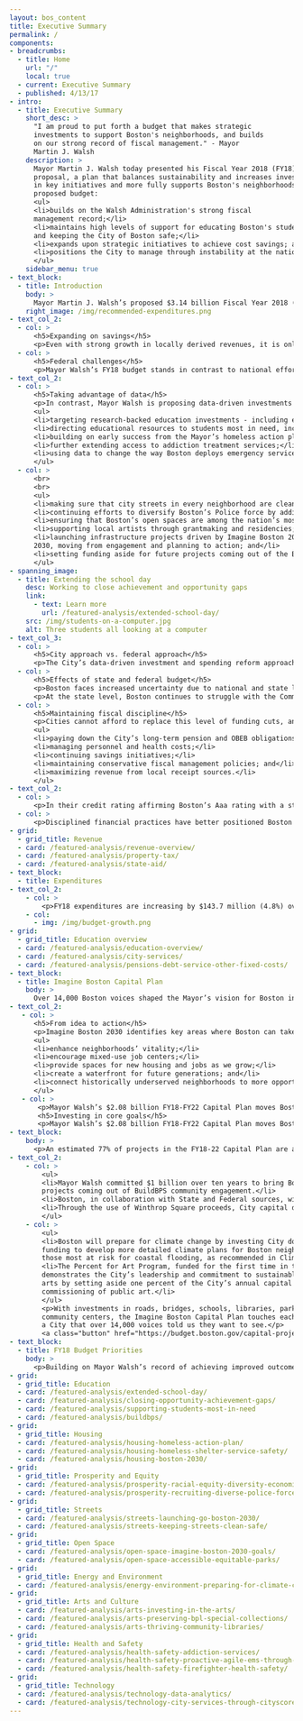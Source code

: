 ```yaml
---
layout: bos_content
title: Executive Summary
permalink: /
components:
- breadcrumbs:
  - title: Home
    url: "/"
    local: true
  - current: Executive Summary
  - published: 4/13/17
- intro:
  - title: Executive Summary
    short_desc: >
      "I am proud to put forth a budget that makes strategic 
      investments to support Boston's neighborhoods, and builds 
      on our strong record of fiscal management." - Mayor 
      Martin J. Walsh
    description: >
      Mayor Martin J. Walsh today presented his Fiscal Year 2018 (FY18) budget 
      proposal, a plan that balances sustainability and increases investments 
      in key initiatives and more fully supports Boston's neighborhoods. The 
      proposed budget:
      <ul>
      <li>builds on the Walsh Administration's strong fiscal 
      management record;</li>
      <li>maintains high levels of support for educating Boston's students 
      and keeping the City of Boston safe;</li>
      <li>expands upon strategic initiatives to achieve cost savings; and</li>
      <li>positions the City to manage through instability at the national level.</li>
      </ul>
    sidebar_menu: true
- text_block:
  - title: Introduction
    body: >
      Mayor Martin J. Walsh’s proposed $3.14 billion Fiscal Year 2018 (FY18) budget balances sustainability, increased investment, and fiscal responsibility. Continuing trends seen in recent years, the Mayor’s proposed FY18 budget relies on growth in property tax and other local receipt revenue, but requires control of growth in departmental spending to offset weak state aid revenue and high fixed cost growth. Budgetary growth is maintained at a responsible level given the need to maintain flexibility in the face of continuing uncertainty at other levels of government. Despite these challenges, the budget makes strong statements about the City’s priorities, as is reflected in the proposed investments.
    right_image: /img/recommended-expenditures.png
- text_col_2:
  - col: >
      <h5>Expanding on savings</h5>
      <p>Even with strong growth in locally derived revenues, it is only through continued tightening within City departments that the City will be able to afford new and expanded investments after reserving for costs associated with collective bargaining, being assessed for its increasing charter school costs, funding its pension obligations, and paying its debt service. <blockquote>The FY18 proposal builds off of past budgets by expanding savings initiatives, and allows for dollars to be used in high impact areas.</blockquote></p>
  - col: >
      <h5>Federal challenges</h5>
      <p>Mayor Walsh’s FY18 budget stands in contrast to national efforts to dismantle the urban safety net, as seen in the proposed Federal budget. The President has proposed to eliminate critical federal programs that support the production of affordable housing, revitalize Boston’s Main Streets, make heating bills affordable to 20,000 Boston residents, and provide Boston students with valuable after-school programs.</p>
- text_col_2:
  - col: >
      <h5>Taking advantage of data</h5>
      <p>In contrast, Mayor Walsh is proposing data-driven investments that meet the core needs of Bostonians, including:</p>
      <ul>
      <li>targeting research-backed education investments - including extending the school day for 15,000 students - to close achievement and opportunity gaps;</li>
      <li>directing educational resources to students most in need, including 3,000 BPS students experiencing homelessness;</li>
      <li>building on early success from the Mayor’s homeless action plan implementation;</li>
      <li>further extending access to addiction treatment services;</li>
      <li>using data to change the way Boston deploys emergency services to Boston Common and Recovery Road;</li>
      </ul>
  - col: >
      <br>
      <br>
      <ul>
      <li>making sure that city streets in every neighborhood are clean and safe with revitalized lane markings and crosswalks;</li>
      <li>continuing efforts to diversify Boston’s Police force by adding police cadets;</li>
      <li>ensuring that Boston’s open spaces are among the nation’s most equitable and accessible;</li>
      <li>supporting local artists through grantmaking and residencies;</li>
      <li>launching infrastructure projects driven by Imagine Boston 2030 and Go Boston 
      2030, moving from engagement and planning to action; and</li>
      <li>setting funding aside for future projects coming out of the BuildBPS engagement process and partnerships with the Massachusetts School Building Authority (MSBA).</li>
      </ul>
- spanning_image:
  - title: Extending the school day
    desc: Working to close achievement and opportunity gaps
    link:
      - text: Learn more
        url: /featured-analysis/extended-school-day/
    src: /img/students-on-a-computer.jpg
    alt: Three students all looking at a computer
- text_col_3:
  - col: >
      <h5>City approach vs. federal approach</h5>
      <p>The City’s data-driven investment and spending reform approach to budgeting illustrates an alternative to the type of budget being contemplated at the Federal level. The City’s spending approach continues to emphasize the preservation and expansion of offerings to our most vulnerable residents, made possible by the implementation of strategic reforms. <blockquote>In this budget, the City is avoiding $60 million in costs through reforms implemented since Mayor Walsh’s first budget.</blockquote> These strategic savings initiatives allow Boston to meet its fixed cost obligations and make targeted investments in a thriving, healthy, and innovative city. Conversely, the President’s proposed budget would eliminate valuable programs aiding some of our most vulnerable residents.</p>
  - col: >
      <h5>Effects of state and federal budget</h5>
      <p>Boston faces increased uncertainty due to national and state level challenges. In addition to federal budget proposals to eliminate over $24 million in Community Development Block Grant funds flowing through the City of Boston, the President has signed an executive order aimed at cutting funding for “Sanctuary Cities,” and has supported health care legislation that would have created over a $1 billion hole in the Commonwealth of Massachusetts’ budget. Further federal divestment from its Public Housing Authority is also possible, and reduced federal education grants to serve students in poverty have been proposed.</p>
      <p>At the state level, Boston continues to struggle with the Commonwealth’s underfunding of the Charter School Tuition Reimbursement, from which the City is projected to lose $25 million in FY18 alone.</p>
  - col: >
      <h5>Maintaining fiscal discipline</h5>
      <p>Cities cannot afford to replace this level of funding cuts, and Massachusetts communities, with revenue tightly constrained by state law, will be particularly challenged in the event of federal or state divestment. This instability from the federal and state level requires increased stability and strong fiscal management at the City level. Mayor Walsh’s FY18 budget continues the fiscal discipline that was recently praised by rating agencies by:</p>
      <ul>
      <li>paying down the City’s long-term pension and OBEB obligations;</li>
      <li>managing personnel and health costs;</li>
      <li>continuing savings initiatives;</li>
      <li>maintaining conservative fiscal management policies; and</li>
      <li>maximizing revenue from local receipt sources.</li>
      </ul>
- text_col_2:
  - col: >
      <p>In their credit rating affirming Boston’s Aaa rating with a stable outlook, Moody’s wrote: <blockquote>"The AAA rating reflects the city's strong fiscal management and stable financial position."</blockquote></p>
  - col: >
      <p>Disciplined financial practices have better positioned Boston to manage through changes in state and federal policy and funding levels.</p>
- grid:
  - grid_title: Revenue
  - card: /featured-analysis/revenue-overview/
  - card: /featured-analysis/property-tax/
  - card: /featured-analysis/state-aid/
- text_block: 
  - title: Expenditures
- text_col_2:
    - col: >
        <p>FY18 expenditures are increasing by $143.7 million (4.8%) over FY17 budgeted expenditures. This reflects 4% appropriation growth and 8% fixed cost growth. Of that growth, 40% is dedicated to education 38% will go to all other City Services (such as Police, Fire, and Public Works) and the Public Health Commission, and the remaining 22% of growth will be consumed by pension, debt service and other fixed cost expenditures.</p>
    - col:
      - img: /img/budget-growth.png
- grid:
  - grid_title: Education overview
  - card: /featured-analysis/education-overview/
  - card: /featured-analysis/city-services/
  - card: /featured-analysis/pensions-debt-service-other-fixed-costs/
- text_block:
  - title: Imagine Boston Capital Plan
    body: >
      Over 14,000 Boston voices shaped the Mayor’s vision for Boston in 2030. They envisioned a city that will expand opportunity for all, support a dynamic economy, enhance quality of life, and prepare for climate change.
- text_col_2:
   - col: >
      <h5>From idea to action</h5>
      <p>Imagine Boston 2030 identifies key areas where Boston can take action to:</p>
      <ul>
      <li>enhance neighborhoods’ vitality;</li>
      <li>encourage mixed-use job centers;</li>
      <li>provide spaces for new housing and jobs as we grow;</li>
      <li>create a waterfront for future generations; and</li>
      <li>connect historically underserved neighborhoods to more opportunities.</li>
      </ul>
   - col: >
       <p>Mayor Walsh’s $2.08 billion FY18-FY22 Capital Plan moves Boston residents’ priorities from idea to action, and invests in creating the city Bostonians imagine for the future. Under the Imagine Boston 2030 umbrella, the City is investing deeply in the core goals of BuildBPS, Go Boston 2030, Boston Creates, and Climate Ready Boston.</p>
       <h5>Investing in core goals</h5>
       <p>Mayor Walsh’s $2.08 billion FY18-FY22 Capital Plan moves Boston residents’ priorities from idea to action, and invests in creating the city Bostonians imagine for the future. Under the Imagine Boston 2030 umbrella, the City is investing deeply in the core goals of BuildBPS, Go Boston 2030, Boston Creates, and Climate Ready Boston.</p>
- text_block:
    body: >
      <p>An estimated 77% of projects in the FY18-22 Capital Plan are aligned with the City’s planning efforts:</p>
- text_col_2:
    - col: >
        <ul>
        <li>Mayor Walsh committed $1 billion over ten years to bring Boston's school buildings into the 21st Century, and this Capital Plan launches that investment with funding for 21st Century Classrooms, MSBA Accelerated Repair Program partnerships, completion of projects in the pipeline, and reserves for future 
        projects coming out of BuildBPS community engagement.</li>
        <li>Boston, in collaboration with State and Federal sources, will invest $709 million over the next five years in implementing the core initiatives outlined in Go Boston 2030: streets that are safer for all users of our roads and sidewalks, particularly pedestrians and cyclists; travel that is more reliable and predictable; and quality transportation choices that improve access to interconnect our neighborhoods for all modes of travel. </li>
        <li>Through the use of Winthrop Square proceeds, City capital dollars, and leveraging external funds, Mayor Walsh plans to carry out early actions to implement Imagine Boston 2030’s Open Space goals, including investing in Franklin Park as a keystone park for the city, completing the Emerald Necklace, and restoring Boston Common to its full vibrancy.</li>
        </ul>
    - col: >
        <ul>
        <li>Boston will prepare for climate change by investing City dollars and outside 
        funding to develop more detailed climate plans for Boston neighborhoods, especially 
        those most at risk for coastal flooding, as recommended in Climate Ready Boston.</li>
        <li>The Percent for Art Program, funded for the first time in this Capital Plan, 
        demonstrates the City’s leadership and commitment to sustainable funding for the 
        arts by setting aside one percent of the City’s annual capital borrowing for the 
        commissioning of public art.</li>
        </ul>
        <p>With investments in roads, bridges, schools, libraries, parks, firehouses, and 
        community centers, the Imagine Boston Capital Plan touches each neighborhood and shapes 
        a City that over 14,000 voices told us they want to see.</p>
        <a class="button" href="https://budget.boston.gov/capital-projects">View the Capital Plan</a>
- text_block:
  - title: FY18 Budget Priorities
    body: >
      <p>Building on Mayor Walsh’s record of achieving improved outcomes across the City’s services - from education to housing, basic city services to the arts - the Mayor is proposing data-driven investments that are aimed at creating a <strong>thriving, healthy and innovative city</strong>. Operating budget investments are made possible due to the smart savings initiatives the City has pursued over the past four years. Through the Imagine Boston Capital Plan, the Mayor is making new capital investments in Boston’s schools, roads, bridges, parks, libraries, community centers, fire stations and other community assets to build the City that Bostonians imagined.</p>
- grid:
  - grid_title: Education
  - card: /featured-analysis/extended-school-day/
  - card: /featured-analysis/closing-opportunity-achievement-gaps/
  - card: /featured-analysis/supporting-students-most-in-need
  - card: /featured-analysis/buildbps/
- grid:
  - grid_title: Housing
  - card: /featured-analysis/housing-homeless-action-plan/
  - card: /featured-analysis/housing-homeless-shelter-service-safety/
  - card: /featured-analysis/housing-boston-2030/
- grid: 
  - grid_title: Prosperity and Equity
  - card: /featured-analysis/prosperity-racial-equity-diversity-economic-mobility/
  - card: /featured-analysis/prosperity-recruiting-diverse-police-force/
- grid: 
  - grid_title: Streets
  - card: /featured-analysis/streets-launching-go-boston-2030/
  - card: /featured-analysis/streets-keeping-streets-clean-safe/
- grid: 
  - grid_title: Open Space
  - card: /featured-analysis/open-space-imagine-boston-2030-goals/
  - card: /featured-analysis/open-space-accessible-equitable-parks/
- grid: 
  - grid_title: Energy and Environment
  - card: /featured-analysis/energy-environment-preparing-for-climate-change/
- grid: 
  - grid_title: Arts and Culture
  - card: /featured-analysis/arts-investing-in-the-arts/
  - card: /featured-analysis/arts-preserving-bpl-special-collections/
  - card: /featured-analysis/arts-thriving-community-libraries/
- grid:
  - grid_title: Health and Safety
  - card: /featured-analysis/health-safety-addiction-services/
  - card: /featured-analysis/health-safety-proactive-agile-ems-through-data/
  - card: /featured-analysis/health-safety-firefighter-health-safety/
- grid: 
  - grid_title: Technology
  - card: /featured-analysis/technology-data-analytics/
  - card: /featured-analysis/technology-city-services-through-cityscore/
---
```

